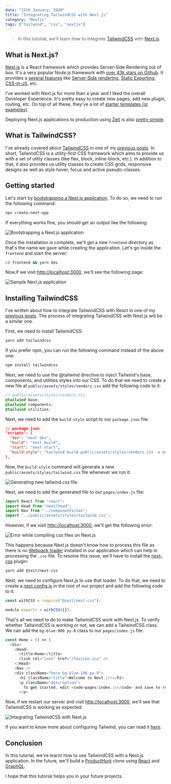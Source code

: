 ```yaml
---
date: "15th January, 2020"
title: "Integrating TailwindCSS with Next.js"
category: "Nextjs"
tags: ["tailwind", "css", "nextjs"]
---
```


> In this tutorial, we'll learn how to integrate [TailwindCSS](https://tailwindcss.com/) with [Next.js](https://nextjs.org/).

## What is Next.js?

[Next.js](https://nextjs.org/) is a React framework which provides Server-Side Rendering out of box. It's a very popular Node.js framework with [over 43k stars on Github](https://github.com/zeit/next.js). It provides a [several features](https://nextjs.org/#features) like [Server-Side rendering](https://nextjs.org/features/server-side-rendering), [Static Exporting](https://nextjs.org/features/static-exporting), [CSS-in-JS](https://nextjs.org/features/css-in-js), etc.

I've worked with Next.js for more than a year and I liked the overall Developer Experience. It's pretty easy to create new pages, add new plugin, routing, etc. On top of all these, they've a lot of [starter templates (or examples)](https://github.com/zeit/next.js/tree/canary/examples/).

Deploying Next.js applications to production using [Zeit](https://zeit.co/) is also [pretty simple](https://zeit.co/solutions/nextjs).

## What is TailwindCSS?

I've already covered about [TailwindCSS](https://tailwindcss.com/) in one of my [previous posts](https://www.nirmalyaghosh.com/what-is-tailwind-css). In short, TailwindCSS is a utility-first CSS framework which aims to provide us with a set of utlity classes (like flex, block, inline-block, etc.). In addition to that, it also provides us utility classes to create CSS grids, responsive designs as well as style hover, focus and active pseudo-classes.

## Getting started

Let's start by [bootstrapping a Next.js application](https://github.com/zeit/next.js#setup). To do so, we need to run the following command:

```bash
npx create-next-app
```

If everything works fine, you should get an output like the following:

![Bootstrapping a Next.js application](/images/content/integrating-tailwindcss-with-next-js/1.png)

Once the installation is complete, we'll get a new `frontend` directory as that's the name we gave while creating the application. Let's go inside the `frontend` and start the server:

```bash
cd frontend && yarn dev
```

Now,if we visit [http://localhost:3000](http://localhost:3000/), we'll see the following page:

![Sample Next.js application](/images/content/integrating-tailwindcss-with-next-js/2.png)

## Installing TailwindCSS

I've written about how to integrate TailwindCSS with React in one of my [previous posts](https://www.nirmalyaghosh.com/what-is-tailwind-css). The process of integrating TailwindCSS with Next.js will be a similar one.

First, we need to install TailwindCSS:

```bash
yarn add tailwindcss
```

If you prefer npm, you can run the following command instead of the above one:

```bash
npm install tailwindcss
```

Next, we need to use the @tailwind directive to inject Tailwind's base, components, and utilities styles into our CSS. To do that we need to create a new file at `public/assets/styles/vendors.css` add the following code to it:

```scss
// public/assets/styles/vendors.css
@tailwind base;
@tailwind components;
@tailwind utilities;
```

Next, we need to add the `build:style` script to our `package.json` file:

```json
// package.json
"scripts": {
  "dev": "next dev",
  "build": "next build",
  "start": "next start",
  "build:style": "tailwind build public/assets/styles/vendors.css -o public/assets/styles/tailwind.css"
},
```

Now, the `build:style` command will generate a new `public/assets/styles/tailwind.css` file whenever we run it:

![Generating new tailwind.css file](/images/content/integrating-tailwindcss-with-next-js/3.png)

Next, we need to add the generated file to our `pages/index.js` file:

```js
import React from "react";
import Head from "next/head";
import Nav from "../components/nav";
import "../public/assets/styles/tailwind.css";
```

However, if we visit [http://localhost:3000](http://localhost:3000/), we'll get the following error:

![Error while compiling css files on Next.js](/images/content/integrating-tailwindcss-with-next-js/4.png)

This happens because Next.js doesn't know how to process this file as there is no [Webpack loader](https://webpack.js.org/concepts#loaders) installed in our application which can help in processing the `.css` file. To resolve this issue, we'll have to install the [next-css](https://github.com/zeit/next-plugins/tree/master/packages/next-css) plugin:

```bash
yarn add @zeit/next-css
```

Next, we need to configure Next.js to use that loader. To do that, we need to create a [next.config.js](https://nextjs.org/docs/api-reference/next.config.js/custom-webpack-config) in the root of our project and add the following code to it:

```js
const withCSS = require("@zeit/next-css");

module.exports = withCSS({});
```

That's all we need to do to make TailwindCSS work with Next.js. To verify whether TailwindCSS is working or not, we can add a TailwindCSS class. We can add the `bg-blue-900 py-8` class to our `pages/index.js` file:

```js
const Home = () => (
  <div>
    <Head>
      <title>Home</title>
      <link rel="icon" href="/favicon.ico" />
    </Head>
    <Nav />
    <div className="hero bg-blue-100 py-8">
      <h1 className="title">Welcome to Next.js!</h1>
      <p className="description">
        To get started, edit <code>pages/index.js</code> and save to reload.
      </p>
```

Now, if we restart our server and visit [http://localhost:3000](http://localhost:3000/), we'll see that TailwindCSS is working as expected:

![Integrating TailwindCSS with Next.js](/images/content/integrating-tailwindcss-with-next-js/5.png)

If you want to know more about configuring Tailwind, you can read it [here](https://www.nirmalyaghosh.com/what-is-tailwind-css).

## Conclusion

In this tutorial, we've learnt how to use TailwindCSS with a Next.js application. In the future, we'll build a [ProductHunt](https://www.producthunt.com/) clone using [React](https://reactjs.org/) and [GraphQL](https://graphql.org/).

I hope that this tutorial helps you in your future projects.
